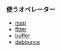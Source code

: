 ### 使うオペレーター

- [map](http://reactivex.io/documentation/operators/map.html)
- [filter](http://reactivex.io/documentation/operators/filter.html)
- [buffer](http://reactivex.io/documentation/operators/buffer.html)
- [debounce](http://reactivex.io/documentation/operators/debounce.html)

